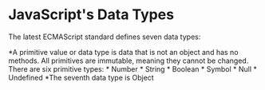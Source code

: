 # JavaScript's Data Types
The latest ECMAScript standard defines seven data types:

*A primitive value or data type is data that is not an object and has no methods. All primitives are immutable, meaning they cannot be changed. There are six primitive types:
        * Number
        * String
        * Boolean
        * Symbol
        * Null
        * Undefined
*The seventh data type is Object
